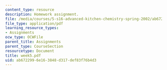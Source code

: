 ```yaml
---
content_type: resource
description: Homework assignment.
file: /media/courses/5-s16-advanced-kitchen-chemistry-spring-2002/ab6722996e163848d317def83f76b4d3_week5.pdf
file_type: application/pdf
learning_resource_types:
- Assignments
ocw_type: OCWFile
parent_title: Assignments
parent_type: CourseSection
resourcetype: Document
title: week5.pdf
uid: ab672299-6e16-3848-d317-def83f76b4d3
---
```

